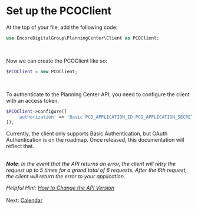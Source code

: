 # Set up the PCOClient

At the top of your file, add the following code:

```php
use EncoreDigitalGroup\PlanningCenter\Client as PCOClient;
```
<br />

Now we can create the PCOClient like so:
```php
$PCOClient = new PCOClient;
```
<br />

To authenticate to the Planning Center API, you need to configure the client with an access token.

```php
$PCOClient->configure([
    'authorization' => 'Basic PCO_APPLICATION_ID:PCO_APPLICATION_SECRET'
]);
```
Currently, the client only supports Basic Authentication, but OAuth Authentication is on the roadmap. Once released, this documentation will reflect that.
<br />
<br />

***Note***: *In the event that the API returns an error, the client will retry the request up to 5 times for a grand total of 6 requests. After the 6th request, the client will return the error to your application.* 

*Helpful Hint: [How to Change the API Version](02-Change-the-API-Version.md)*
<br />
<br />
Next: [Calendar](../03-calendar/README.md)

